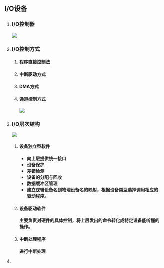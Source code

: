 ## I/O设备

1. ### I/O控制器

   ![](https://pic.downk.cc/item/5fe893743ffa7d37b3ebeeae.png)

2. ### I/O控制方式

   1. #### 程序直接控制法

   2. #### 中断驱动方式

   3. #### DMA方式

   4. #### 通道控制方式

      ![](https://pic.downk.cc/item/5fe8947a3ffa7d37b3ec7797.png)

3. ### I/O层次结构

   ![](https://pic.downk.cc/item/5fe894d83ffa7d37b3eca708.png)

   1. #### 设备独立型软件

      - **向上层提供统一接口**
      - **设备保护**
      - **差错检测**
      - **设备的分配与回收**
      - **数据缓冲区管理**
      - **建立逻辑设备名到物理设备名的映射，根据设备类型选择调用相应的驱动程序。**

   2. #### 设备驱动软件

      **主要负责对硬件的具体控制，将上层发出的命令转化成特定设备能听懂的操作。**

   3. #### 中断处理程序

      **进行中断处理**

4. 
